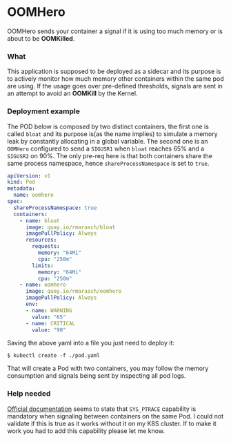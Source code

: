 # OOMHero

OOMHero sends your container a signal if it is using too much memory or is
about to be **OOMKilled**.

### What

This application is supposed to be deployed as a sidecar and its purpose is to
actively monitor how much memory other containers within the same pod are using.
If the usage goes over pre-defined thresholds, signals are sent in an attempt to
avoid an **OOMKill** by the Kernel.

### Deployment example

The POD below is composed by two distinct containers, the first one is called
`bloat` and its purpose is(as the name implies) to simulate a memory leak by
constantly allocating in a global variable. The second one is an `OOMHero`
configured to send a `SIGUSR1` when `bloat` reaches 65% and a `SIGUSR2` on 90%.
The only pre-req here is that both containers share the same process namespace,
hence `shareProcessNamespace` is set to `true`.

```yaml
apiVersion: v1
kind: Pod
metadata:
  name: oomhero
spec:
  shareProcessNamespace: true
  containers:
    - name: bloat
      image: quay.io/rmarasch/bloat
      imagePullPolicy: Always
      resources:
        requests:
          memory: "64Mi"
          cpu: "250m"
        limits:
          memory: "64Mi"
          cpu: "250m"
    - name: oomhero
      image: quay.io/rmarasch/oomhero
      imagePullPolicy: Always
      env:
      - name: WARNING
        value: "65"
      - name: CRITICAL
        value: "90" 
```

Saving the above yaml into a file you just need to deploy it:

```
$ kubectl create -f ./pod.yaml
```

That will create a Pod with two containers, you may follow the memory consumption
and signals being sent by inspecting all pod logs.

### Help needed

[Official documentation](https://kubernetes.io/docs/tasks/configure-pod-container/share-process-namespace/)
seems to state that `SYS_PTRACE` capability is mandatory when signaling between
containers on the same Pod. I could not validate if this is true as it works
without it on my K8S cluster. If to make it work you had to add this capability
please let me know.
